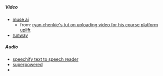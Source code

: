##### Video
- [muse ai](https://muse.ai/)
	- from: [ryan chenkie's tut on uploading video for his course platform uplift](https://www.youtube.com/watch?v=scUKcl36ZQs)
- [runway](https://app.runwayml.com/login)

##### Audio
- [speechify text to speech reader](https://speechify.com/)
- [superpowered](https://docs.superpowered.com/getting-started/example-code?lang=js)
- 

